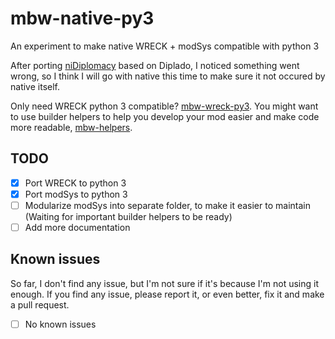 # mbw-native-py3
An experiment to make native WRECK + modSys compatible with python 3

After porting [niDiplomacy](https://github.com/iniznet/niDiplomacy) based on Diplado, I noticed something went wrong, so I think I will go with native this time to make sure it not occured by native itself.

Only need WRECK python 3 compatible? [mbw-wreck-py3](https://github.com/iniznet/mbw-wreck-py3).
You might want to use builder helpers to help you develop your mod easier and make code more readable, [mbw-helpers](https://github.com/iniznet/mbw-helpers).

## TODO
- [x] Port WRECK to python 3
- [x] Port modSys to python 3
- [ ] Modularize modSys into separate folder, to make it easier to maintain (Waiting for important builder helpers to be ready)
- [ ] Add more documentation

## Known issues
So far, I don't find any issue, but I'm not sure if it's because I'm not using it enough. If you find any issue, please report it, or even better, fix it and make a pull request.

- [ ] No known issues